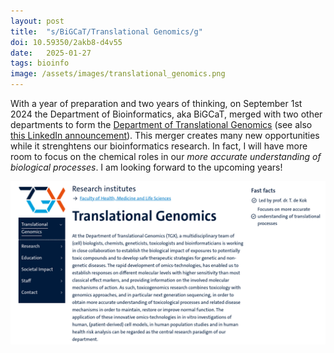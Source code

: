 ```yaml
---
layout: post
title:  "s/BiGCaT/Translational Genomics/g"
doi: 10.59350/2akb8-d4v55
date:   2025-01-27
tags: bioinfo
image: /assets/images/translational_genomics.png
---
```


With a year of preparation and two years of thinking, on September 1st 2024 the
Department of Bioinformatics, aka BiGCaT, merged with two other departments to
form the [Department of Translational Genomics](https://www.maastrichtuniversity.nl/research/translational-genomics)
(see also [this LinkedIn announcement](https://www.linkedin.com/feed/update/urn:li:activity:7289584128176336896?utm_source=share&utm_medium=member_desktop)).
This merger creates many new opportunities while it strenghtens our bioinformatics
research. In fact, I will have more room to focus on the chemical roles in our
*more accurate understanding of biological processes*. I am looking forward to
the upcoming years!

![](/assets/images/translational_genomics.png)
